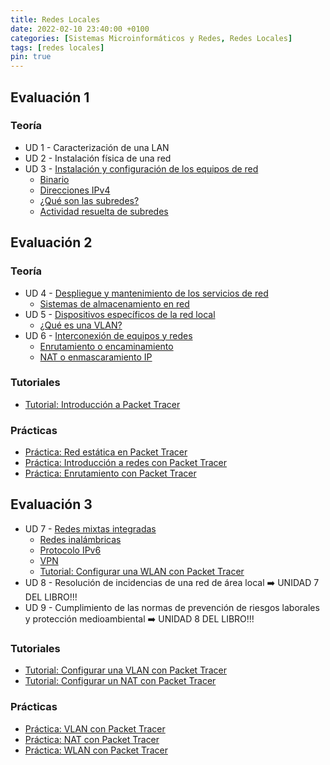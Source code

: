 ```yaml
---
title: Redes Locales
date: 2022-02-10 23:40:00 +0100
categories: [Sistemas Microinformáticos y Redes, Redes Locales]
tags: [redes locales]
pin: true
---
```


<!--<style>
  .post h1, .post-content h2, .post-content h3, .post-content h4{
    color: #6a040f;
  }
</style>-->

## Evaluación 1

### Teoría

- UD 1 - Caracterización de una LAN
- UD 2 - Instalación física de una red
- UD 3 - [Instalación y configuración de los equipos de red](/posts/instalacion-y-configuracion-de-los-equipos-de-red/)
    - [Binario](/posts/binario/)
    - [Direcciones IPv4](/posts/direcciones-ipv4/)
    - [¿Qué son las subredes?](/posts/subredes/)
    - [Actividad resuelta de subredes](/posts/actividad-resuelta-subredes/)

## Evaluación 2

### Teoría

- UD 4 - [Despliegue y mantenimiento de los servicios de red](/posts/despliegue-mantenimiento-de-los-servicios-de-red/)
    - [Sistemas de almacenamiento en red](/posts/teoria-sistemas-de-almacenamiento-en-red/)
- UD 5 - [Dispositivos específicos de la red local](/posts/dispositivos-especificos-de-la-red-local/)
    - [¿Qué es una VLAN?](/posts/vlan/)
- UD 6 - [Interconexión de equipos y redes](/posts/interconexion-de-equipos-y-redes/)
    - [Enrutamiento o encaminamiento](/posts/enrutamiento/)
    - [NAT o enmascaramiento IP](/posts/nat/)

### Tutoriales

- [Tutorial: Introducción a Packet Tracer](/posts/tutorial-introduccion-a-packet-tracer/)

### Prácticas

- [Práctica: Red estática en Packet Tracer](/posts/practica-packet-tracer-red-estatica/)
- [Práctica: Introducción a redes con Packet Tracer](/posts/practica-introduccion-packet-tracer/)
- [Práctica: Enrutamiento con Packet Tracer](/posts/practica-enrutamiento-con-packet-tracer)

## Evaluación 3

- UD 7 - [Redes mixtas integradas](/posts/redes-mixtas-integradas/)
    - [Redes inalámbricas](/posts/redes-inalambricas/)
    - [Protocolo IPv6](/posts/protocolo-ipv6/)
    - [VPN](/posts/vpn/)
    - [Tutorial: Configurar una WLAN con Packet Tracer](/posts/tutorial-wlan-packet-tracer)
- UD 8 - Resolución de incidencias de una red de área local ➡️ UNIDAD 7 DEL LIBRO!!!
- UD 9 - Cumplimiento de las normas de prevención de riesgos laborales y protección medioambiental ➡️ UNIDAD 8 DEL LIBRO!!!

### Tutoriales

- [Tutorial: Configurar una VLAN con Packet Tracer](/posts/tutorial-vlan-packet-tracer)
- [Tutorial: Configurar un NAT con Packet Tracer](/posts/tutorial-nat-estatico-packet-tracer)

### Prácticas

- [Práctica: VLAN con Packet Tracer](/posts/practica-vlan-packet-tracer)
- [Práctica: NAT con Packet Tracer](/posts/practica-nat-packet-tracer)
- [Práctica: WLAN con Packet Tracer](/posts/practica-wlan-packet-tracer)

